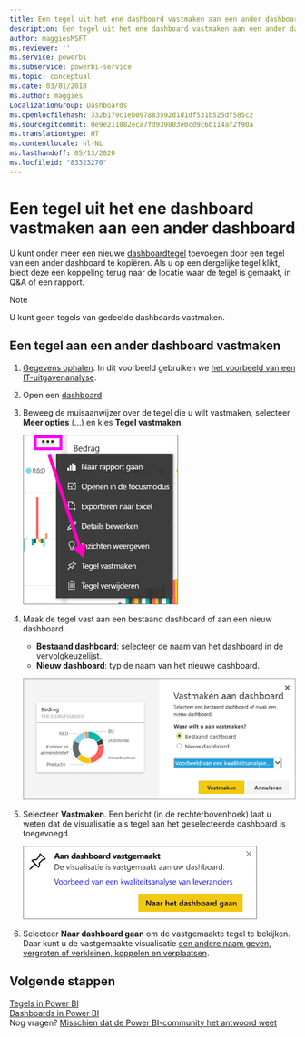 ```yaml
---
title: Een tegel uit het ene dashboard vastmaken aan een ander dashboard
description: Een tegel uit het ene dashboard vastmaken aan een ander dashboard
author: maggiesMSFT
ms.reviewer: ''
ms.service: powerbi
ms.subservice: powerbi-service
ms.topic: conceptual
ms.date: 03/01/2018
ms.author: maggies
LocalizationGroup: Dashboards
ms.openlocfilehash: 332b179c1eb097883592d1d1df531b525df585c2
ms.sourcegitcommit: 0e9e211082eca7fd939803e0cd9c6b114af2f90a
ms.translationtype: HT
ms.contentlocale: nl-NL
ms.lasthandoff: 05/13/2020
ms.locfileid: "83323270"
---
```

# <a name="pin-a-tile-from-one-dashboard-to-another-dashboard"></a>Een tegel uit het ene dashboard vastmaken aan een ander dashboard
U kunt onder meer een nieuwe [dashboardtegel](../consumer/end-user-tiles.md) toevoegen door een tegel van een ander dashboard te kopiëren. Als u op een dergelijke tegel klikt, biedt deze een koppeling terug naar de locatie waar de tegel is gemaakt, in Q&A of een rapport. 

> [!NOTE]
> U kunt geen tegels van gedeelde dashboards vastmaken.

## <a name="pin-a-tile-to-another-dashboard"></a>Een tegel aan een ander dashboard vastmaken
1. [Gegevens ophalen](../connect-data/service-get-data.md). In dit voorbeeld gebruiken we [het voorbeeld van een IT-uitgavenanalyse](sample-it-spend.md).
2. Open een [dashboard](../consumer/end-user-dashboards.md).
3. Beweeg de muisaanwijzer over de tegel die u wilt vastmaken, selecteer **Meer opties** (...) en kies **Tegel vastmaken**.  
   
   ![Menu met weglatingstekens](media/service-pin-tile-to-another-dashboard/power-bi-pin-another-dash.png)
4. Maak de tegel vast aan een bestaand dashboard of aan een nieuw dashboard. 
   
   * **Bestaand dashboard**: selecteer de naam van het dashboard in de vervolgkeuzelijst.
   * **Nieuw dashboard**: typ de naam van het nieuwe dashboard.
   
   ![Dialoogvenster Aan dashboard vastmaken](media/service-pin-tile-to-another-dashboard/pbi_pintoanotherdash.png)
5. Selecteer **Vastmaken**.
   Een bericht (in de rechterbovenhoek) laat u weten dat de visualisatie als tegel aan het geselecteerde dashboard is toegevoegd.
   
   ![Venster Aan dashboard vastgemaakt](media/service-pin-tile-to-another-dashboard/power-bi-pin-success.png)
6. Selecteer **Naar dashboard gaan** om de vastgemaakte tegel te bekijken. Daar kunt u de vastgemaakte visualisatie [een andere naam geven, vergroten of verkleinen, koppelen en verplaatsen](service-dashboard-edit-tile.md).

## <a name="next-steps"></a>Volgende stappen
[Tegels in Power BI](../consumer/end-user-tiles.md)  
[Dashboards in Power BI](../consumer/end-user-dashboards.md)  
Nog vragen? [Misschien dat de Power BI-community het antwoord weet](https://community.powerbi.com/)

